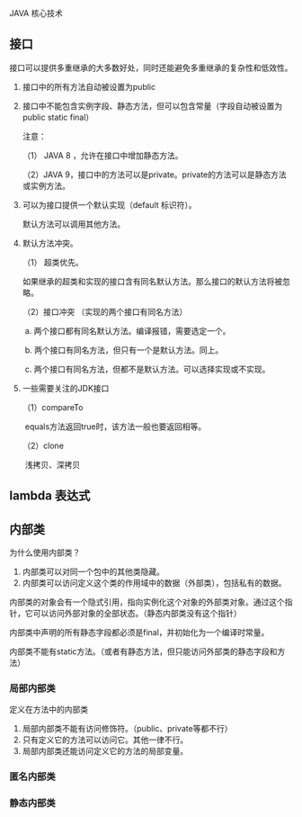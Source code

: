 JAVA 核心技术

## 接口

接口可以提供多重继承的大多数好处，同时还能避免多重继承的复杂性和低效性。

1. 接口中的所有方法自动被设置为public

2. 接口中不能包含实例字段、静态方法，但可以包含常量（字段自动被设置为public static final）

   注意：

   （1） JAVA 8 ，允许在接口中增加静态方法。

   （2）JAVA 9，接口中的方法可以是private。private的方法可以是静态方法或实例方法。

3. 可以为接口提供一个默认实现（default 标识符）。

   默认方法可以调用其他方法。

4. 默认方法冲突。

   （1） 超类优先。

   ​			如果继承的超类和实现的接口含有同名默认方法。那么接口的默认方法将被忽略。

   （2）接口冲突 （实现的两个接口有同名方法）

   ​			a. 两个接口都有同名默认方法。编译报错，需要选定一个。

   ​			b. 两个接口有同名方法，但只有一个是默认方法。同上。

   ​			c. 两个接口有同名方法，但都不是默认方法。可以选择实现或不实现。

5. 一些需要关注的JDK接口

   （1）compareTo

   ​		 equals方法返回true时，该方法一般也要返回相等。

   （2）clone

   ​		 浅拷贝、深拷贝

## lambda 表达式



## 内部类

为什么使用内部类？

1. 内部类可以对同一个包中的其他类隐藏。
2. 内部类可以访问定义这个类的作用域中的数据（外部类），包括私有的数据。

内部类的对象会有一个隐式引用，指向实例化这个对象的外部类对象。通过这个指针，它可以访问外部对象的全部状态。（静态内部类没有这个指针）

内部类中声明的所有静态字段都必须是final，并初始化为一个编译时常量。

内部类不能有static方法。（或者有静态方法，但只能访问外部类的静态字段和方法）

### 局部内部类

定义在方法中的内部类

1. 局部内部类不能有访问修饰符。（public、private等都不行）
2. 只有定义它的方法可以访问它。其他一律不行。
3. 局部内部类还能访问定义它的方法的局部变量。

### 匿名内部类

### 静态内部类





